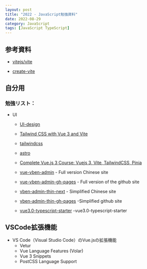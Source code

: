 ```yaml
---
layout: post
title: "2022 - JavaScript勉強資料"
date: 2022-08-29
category: JavaScript
tags: [JavaScript TypeScript]
---
```


## 参考資料

- [vitejs/vite](https://github.com/vitejs/vite)

- [create-vite](https://github.com/vitejs/vite/tree/main/packages/create-vite)


## 自分用

### 勉強リスト：

- UI
  - [UI-design](https://www.figma.com/ja/)

  - [Tailwind CSS with Vue 3 and Vite](https://tailwindcss.com/docs/guides/vite)

  - [tailwindcss](https://github.com/tailwindlabs/tailwindcss)

  - [astro](https://docs.astro.build/zh-cn/getting-started/)

  - [Complete Vue.js 3 Course: Vuejs 3, Vite, TailwindCSS, Pinia](https://vvbin.cn/next/)
  
  - [vue-vben-admin](https://vvbin.cn/next/) - Full version Chinese site
  - [vue-vben-admin-gh-pages](https://anncwb.github.io/vue-vben-admin/) - Full version of the github site
  - [vben-admin-thin-next](https://vvbin.cn/thin/next/) - Simplified Chinese site
  - [vben-admin-thin-gh-pages](https://anncwb.github.io/vben-admin-thin-next/) -Simplified github site

  - [vue3.0-typescript-starter](https://github.com/sunshine824/vue3.0-typescript-starter) -vue3.0-typescript-starter

## VSCode拡張機能

- VS Code（Visual Studio Code）のVue.jsの拡張機能
  - Vetur
  - Vue Language Features (Volar)
  - Vue 3 Snippets
  - PostCSS Language Support

